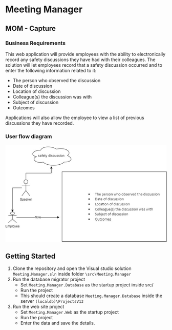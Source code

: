 # Meeting Manager
## MOM - Capture

### Business Requirements

This web application will provide employees with the ability to electronically record any safety discussions they have had with their colleagues.  The solution will let employees record that a safety discussion occurred and to enter the following information related to it:  

* The person who observed the discussion
* Date of discussion 
* Location of discussion 
* Colleague(s) the discussion was with 
* Subject of discussion  
* Outcomes

Applications will also allow the employee to view a list of previous discussions they have recorded.

### User flow diagram

![alt text](https://github.com/nayanarajur/safety_meeting_manager/blob/main/documents/user_flow.jpg)

## Getting Started
1. Clone the repository and open the Visual studio solution `Meeting.Manager.sln` inside folder `\src\Meeting.Manager`
2. Run the database migrator project
    * Set `Meeting.Manager.Database` as the startup project inside src/
    * Run the project
    * This should create a database `Meeting.Manager.Database` inside the server `(localdb)\ProjectsV13`
3. Run the web site project
    * Set `Meeting.Manager.Web` as the startup project
    * Run the project
    * Enter the data and save the details.